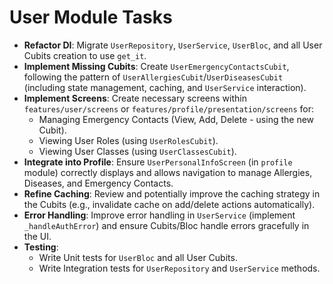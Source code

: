 # User Module Tasks

- **Refactor DI**: Migrate `UserRepository`, `UserService`, `UserBloc`, and all User Cubits creation to use `get_it`.
- **Implement Missing Cubits**: Create `UserEmergencyContactsCubit`, following the pattern of `UserAllergiesCubit`/`UserDiseasesCubit` (including state management, caching, and `UserService` interaction).
- **Implement Screens**: Create necessary screens within `features/user/screens` or `features/profile/presentation/screens` for:
    - Managing Emergency Contacts (View, Add, Delete - using the new Cubit).
    - Viewing User Roles (using `UserRolesCubit`).
    - Viewing User Classes (using `UserClassesCubit`).
- **Integrate into Profile**: Ensure `UserPersonalInfoScreen` (in `profile` module) correctly displays and allows navigation to manage Allergies, Diseases, and Emergency Contacts.
- **Refine Caching**: Review and potentially improve the caching strategy in the Cubits (e.g., invalidate cache on add/delete actions automatically).
- **Error Handling**: Improve error handling in `UserService` (implement `_handleAuthError`) and ensure Cubits/Bloc handle errors gracefully in the UI.
- **Testing**: 
    - Write Unit tests for `UserBloc` and all User Cubits.
    - Write Integration tests for `UserRepository` and `UserService` methods. 